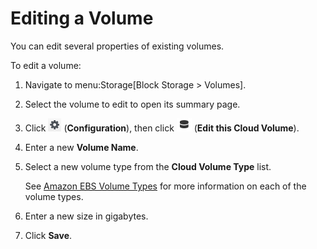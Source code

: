# Editing a Volume

You can edit several properties of existing volumes.

To edit a volume:

1.  Navigate to menu:Storage\[Block Storage \> Volumes\].

2.  Select the volume to edit to open its summary page.

3.  Click ![Configuration](/images/1847.png) (**Configuration**), then
    click ![Edit this Cloud Volume](/images/volume-icon.png) (**Edit
    this Cloud Volume**).

4.  Enter a new **Volume Name**.

5.  Select a new volume type from the **Cloud Volume Type** list.

    <div class="note">

    See [Amazon EBS Volume
    Types](http://docs.aws.amazon.com/AWSEC2/latest/UserGuide/EBSVolumeTypes.html)
    for more information on each of the volume types.

    </div>

6.  Enter a new size in gigabytes.

7.  Click **Save**.
